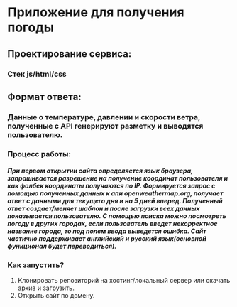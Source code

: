 # Приложение для получения погоды

## Проектирование сервиса:
### Cтек js/html/css
## Формат ответа:
### Данные о температуре, давлении и скорости ветра, полученные с API генерируют разметку и выводятся пользователю.

### Процесс работы:
##### При первом открытии сайта определяется язык браузера, запрашивается разрешение на получение координат пользователя и как фолбек координаты получаются по IP. Формируется запрос с помощью полученных данных к апи openweathermap.org, получает ответ с данными для текущего дня и на 5 дней вперед. Полученный ответ создает/меняет шаблон и после загрузки всех данных показывается пользователю. С помощью поиска можно посмотреть погоду в других городах, если пользователь введет некорректное название города, то под полем ввода выведется ошибка. Сайт частично поддерживает английский и русский язык(основной функционал будет переводиться).

### Как запустить?
1. Клонировать репозиторий на хостинг/локальный сервер или скачать архив и загрузить.
2. Открыть сайт по домену.

[logo]: https://raw.githubusercontent.com/prnmxm/private/master/prev.png "превью"